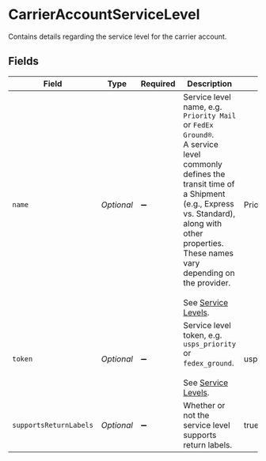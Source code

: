 # CarrierAccountServiceLevel

Contains details regarding the service level for the carrier account.


## Fields

| Field                                                                                                                                                                                                                                                                                           | Type                                                                                                                                                                                                                                                                                            | Required                                                                                                                                                                                                                                                                                        | Description                                                                                                                                                                                                                                                                                     | Example                                                                                                                                                                                                                                                                                         |
| ----------------------------------------------------------------------------------------------------------------------------------------------------------------------------------------------------------------------------------------------------------------------------------------------- | ----------------------------------------------------------------------------------------------------------------------------------------------------------------------------------------------------------------------------------------------------------------------------------------------- | ----------------------------------------------------------------------------------------------------------------------------------------------------------------------------------------------------------------------------------------------------------------------------------------------- | ----------------------------------------------------------------------------------------------------------------------------------------------------------------------------------------------------------------------------------------------------------------------------------------------- | ----------------------------------------------------------------------------------------------------------------------------------------------------------------------------------------------------------------------------------------------------------------------------------------------- |
| `name`                                                                                                                                                                                                                                                                                          | *Optional<String>*                                                                                                                                                                                                                                                                              | :heavy_minus_sign:                                                                                                                                                                                                                                                                              | Service level name, e.g. `Priority Mail` or `FedEx Ground®`. <br/>A service level commonly defines the transit time of a Shipment (e.g., Express vs. Standard), along with other properties. <br/>These names vary depending on the provider.<br><br/>See <a href="#tag/Service-Levels">Service Levels</a>. | Priority Mail Express                                                                                                                                                                                                                                                                           |
| `token`                                                                                                                                                                                                                                                                                         | *Optional<String>*                                                                                                                                                                                                                                                                              | :heavy_minus_sign:                                                                                                                                                                                                                                                                              | Service level token, e.g. `usps_priority` or `fedex_ground`.<br><br/>See <a href="#tag/Service-Levels">Service Levels</a>.                                                                                                                                                                      | usps_priority_express                                                                                                                                                                                                                                                                           |
| `supportsReturnLabels`                                                                                                                                                                                                                                                                          | *Optional<Boolean>*                                                                                                                                                                                                                                                                             | :heavy_minus_sign:                                                                                                                                                                                                                                                                              | Whether or not the service level supports return labels.                                                                                                                                                                                                                                        | true                                                                                                                                                                                                                                                                                            |